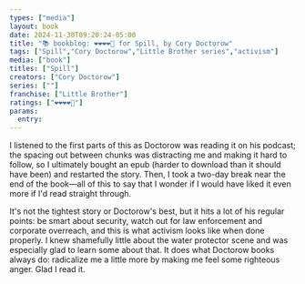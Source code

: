 ```yaml
---
types: ["media"]
layout: book
date: 2024-11-30T09:20:24-05:00
title: "📚 bookblog: ❤️❤️❤️❤️🖤 for Spill, by Cory Doctorow"
tags: ["Spill","Cory Doctorow","Little Brother series","activism"]
media: ["book"]
titles: ["Spill"]
creators: ["Cory Doctorow"]
series: [""]
franchise: ["Little Brother"]
ratings: ["❤️❤️❤️❤️🖤"]
params:
  entry:
---
```


I listened to the first parts of this as Doctorow was reading it on his podcast; the spacing out between chunks was distracting me and making it hard to follow, so I ultimately bought an epub (harder to download than it should have been) and restarted the story. Then, I took a two-day break near the end of the book—all of this to say that I wonder if I would have liked it even more if I'd read straight through. 

It's not the tightest story or Doctorow's best, but it hits a lot of his regular points: be smart about security, watch out for law enforcement and corporate overreach, and this is what activism looks like when done properly. I knew shamefully little about the water protector scene and was especially glad to learn some about that. It does what Doctorow books always do: radicalize me a little more by making me feel some righteous anger. Glad I read it.
